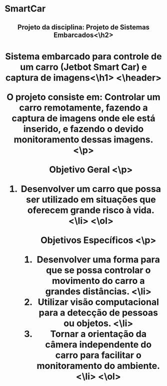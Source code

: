 # SmartCar
<header>
  <h2>Projeto da disciplina: Projeto de Sistemas Embarcados<\h2>
  <h1>Sistema embarcado para controle de um carro (Jetbot Smart Car) e captura de imagens<\h1>
<\header>
 
<div>
  <p>O projeto consiste em: Controlar um carro remotamente, fazendo a captura de imagens onde ele está inserido,
  e fazendo o devido monitoramento dessas imagens.<\p>
    
  <ol>
    <p> Objetivo Geral <\p>
    <li> Desenvolver um carro que possa ser utilizado em situações que oferecem grande risco à vida. <\li>
  <\ol>
    
  <ol>
    <p> Objetivos Específicos <\p>
    <li> Desenvolver uma forma para que se possa controlar o movimento do carro a grandes distâncias. <\li>
    <li> Utilizar visão computacional para a detecção de pessoas ou objetos. <\li>
    <li> Tornar a orientação da câmera independente do carro para facilitar o monitoramento do ambiente. <\li>
  <\ol>
     
</div>    
